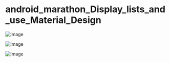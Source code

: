 # android_marathon_Display_lists_and_use_Material_Design

![image](https://github.com/kekuchh/android_marathon_Display_lists_and_use_Material_Design/assets/98802601/1e700f44-cb9c-4c56-9ab3-0d1a922fd42b)

![image](https://github.com/kekuchh/android_marathon_Display_lists_and_use_Material_Design/assets/98802601/6bfa9341-4bd2-4872-879c-b882e3e09cc2)

![image](https://github.com/kekuchh/android_marathon_Display_lists_and_use_Material_Design/assets/98802601/4cf74ed4-6de5-4dbc-a1fc-1508e577d07b)

